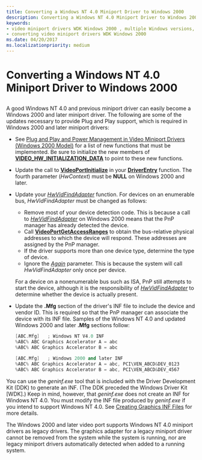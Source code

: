 ```yaml
---
title: Converting a Windows NT 4.0 Miniport Driver to Windows 2000
description: Converting a Windows NT 4.0 Miniport Driver to Windows 2000
keywords:
- video miniport drivers WDK Windows 2000 , multiple Windows versions, converting a Windows NT 4.0 driver
- converting video miniport drivers WDK Windows 2000
ms.date: 04/20/2017
ms.localizationpriority: medium
---
```


# Converting a Windows NT 4.0 Miniport Driver to Windows 2000


## <span id="ddk_converting_a_windows_nt_4_0_miniport_driver_to_windows_2000_gg"></span><span id="DDK_CONVERTING_A_WINDOWS_NT_4_0_MINIPORT_DRIVER_TO_WINDOWS_2000_GG"></span>


A good Windows NT 4.0 and previous miniport driver can easily become a Windows 2000 and later miniport driver. The following are some of the updates necessary to provide Plug and Play support, which is required in Windows 2000 and later miniport drivers:

-   See [Plug and Play and Power Management in Video Miniport Drivers (Windows 2000 Model)](plug-and-play-and-power-management-in-video-miniport-drivers--windows-.md) for a list of new functions that must be implemented. Be sure to initialize the new members of [**VIDEO\_HW\_INITIALIZATION\_DATA**](/windows-hardware/drivers/ddi/video/ns-video-_video_hw_initialization_data) to point to these new functions.

-   Update the call to [**VideoPortInitialize**](/windows-hardware/drivers/ddi/video/nf-video-videoportinitialize) in your [**DriverEntry**](./driverentry-of-video-miniport-driver.md) function. The fourth parameter (*HwContext*) must be **NULL** on Windows 2000 and later.

-   Update your [*HwVidFindAdapter*](/windows-hardware/drivers/ddi/video/nc-video-pvideo_hw_find_adapter) function. For devices on an enumerable bus, *HwVidFindAdapter* must be changed as follows:

    -   Remove most of your device detection code. This is because a call to [*HwVidFindAdapter*](/windows-hardware/drivers/ddi/video/nc-video-pvideo_hw_find_adapter) on Windows 2000 means that the PnP manager has already detected the device.
    -   Call [**VideoPortGetAccessRanges**](/windows-hardware/drivers/ddi/video/nf-video-videoportgetaccessranges) to obtain the bus-relative physical addresses to which the device will respond. These addresses are assigned by the PnP manager.
    -   If the driver supports more than one device type, determine the type of device.
    -   Ignore the [*Again*](/windows-hardware/drivers/ddi/video/nc-video-pvideo_hw_find_adapter) parameter. This is because the system will call *HwVidFindAdapter* only once per device.

    For a device on a nonenumerable bus such as ISA, PnP still attempts to start the device, although it is the responsibility of [*HwVidFindAdapter*](/windows-hardware/drivers/ddi/video/nc-video-pvideo_hw_find_adapter) to determine whether the device is actually present.

-   Update the **.Mfg** section of the driver's INF file to include the device and vendor ID. This is required so that the PnP manager can associate the device with its INF file. Samples of the Windows NT 4.0 and updated Windows 2000 and later **.Mfg** sections follow:

    ```cpp
    [ABC.Mfg]   ; Windows NT V4.0 INF
    %ABC% ABC Graphics Accelerator A = abc
    %ABC% ABC Graphics Accelerator B = abc

    [ABC.Mfg]   ; Windows 2000 and later INF
    %ABC% ABC Graphics Accelerator A = abc, PCI\VEN_ABCD&DEV_0123
    %ABC% ABC Graphics Accelerator B = abc, PCI\VEN_ABCD&DEV_4567
    ```

You can use the *geninf.exe* tool that is included with the Driver Development Kit (DDK) to generate an INF. (The DDK preceded the Windows Driver Kit \[WDK\].) Keep in mind, however, that *geninf.exe* does not create an INF for Windows NT 4.0. You must modify the INF file produced by *geninf.exe* if you intend to support Windows NT 4.0. See [Creating Graphics INF Files](creating-graphics-inf-files.md) for more details.

The Windows 2000 and later video port supports Windows NT 4.0 miniport drivers as legacy drivers. The graphics adapter for a legacy miniport driver cannot be removed from the system while the system is running, nor are legacy miniport drivers automatically detected when added to a running system.

 

